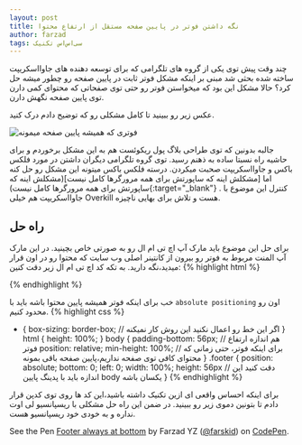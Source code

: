 ```yaml
---
layout: post
title: نگه داشتن فوتر در پایین صفحه مستقل از ارتفاع محتوا
author: farzad
tags: سی‌‌اس‌اس تکنیک
---
```


چند وقت پیش توی یکی از گروه های تلگرامی که برای توسعه دهنده های جاوااسکریپت ساخته شده بحثی شد مبنی بر اینکه مشکل فوتر ثابت در پایین صفحه رو چطور میشه حل کرد؟ حالا مشکل این بود که میخواستن فوتر رو حتی توی صفحاتی که محتوای کمی دارن توی پایین صفحه نگهش دارن.

عکس زیر رو ببینید تا کامل مشکلی رو که توضیح دادم درک کنید.

![فوتری که همیشه پایین صفحه میمونه](https://image.ibb.co/bO6mbF/footer.jpg "فوتری که همیشه پایین صفحه میمونه")

جالبه بدونین که توی طراحی بلاگ پول ریکوئست هم به این مشکل برخوردم و برای حاشیه راه نسبتا ساده به ذهنم رسید. توی گروه تلگرامی دیگران داشتن در مورد فلکس باکس و جاوااسکریپت صحبت میکردن. درسته فلکس باکس میتونه این مشکل رو حل کنه اما 
[مشکلش اینه که ساپورتش برای همه مرورگرها کامل نیست](مشکلش اینه که ساپورتش برای همه مرورگرها کامل نیست){:target="_blank"}
. کنترل این موضوع با جاوااسکریپت هم خیلی Overkill هست و تلاش برای بهایی ناچیزه.

## راه حل

برای حل این موضوع باید مارک آپ اچ تی ام ال رو به صورتی خاص بچینید. در این مارک آپ المنت مربوط به فوتر رو بیرون از کانتینر اصلی وب سایت که محتوا رو در اون قرار میدید،‌نگه دارید. به تکه کد اچ تی ام ال زیر دقت کنین:
{% highlight html %}
<html>
  <!-- ... -->
  <body>
    <div class="wrapper">
      <!-- All Website Content -->
    </div>
    <footer class="footer"></footer>
  </body>
</html>
{% endhighlight %}

خب برای اینکه فوتر همیشه پایین محتوا باشه باید با `absolute positioning` اون رو محدود کنیم.
{% highlight css %}
* {
  box-sizing: border-box; // اگر این خط رو اعمال نکنید این روش کار نمیکنه
}
html {
  height: 100%;
}
body {
  padding-bottom: 56px; // هم اندازه ارتفاع فوتر
  position: relative;
  min-height: 100%; // برای اینکه فوتر، حتی زمانی که محتوای کافی توی صفحه نداریم،‌پایین صفحه باقی بمونه
}
.footer {
  position: absolute;
  bottom: 0;
  left: 0;
  width: 100%;
  height: 56px // دقت کنید این اندازه باید با پدینگ پایین body یکسان باشه
}
{% endhighlight %}

برای اینکه احساس واقعی ای ازین تکنیک داشته باشید،‌این کد ها روی توی کدپن قرار دادم تا بتونین دموی زیر رو ببینید. در ضمن این راه حل مشکلی با ریسپانسیو لی اوت نداره و به خودی خود ریسپانسیو هست.

<p data-height="300" data-theme-id="7685" data-slug-hash="JWZzaO" data-default-tab="css,result" data-user="farskid" data-embed-version="2" data-pen-title="Footer always at bottom" data-preview="true" class="codepen">See the Pen <a href="http://codepen.io/farskid/pen/JWZzaO/">Footer always at bottom</a> by Farzad YZ (<a href="http://codepen.io/farskid">@farskid</a>) on <a href="http://codepen.io">CodePen</a>.</p>
<script async src="https://production-assets.codepen.io/assets/embed/ei.js"></script>
